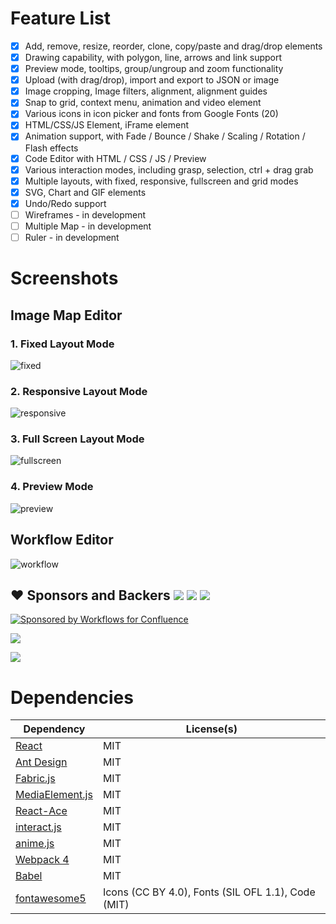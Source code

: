# Feature List
- [x] Add, remove, resize, reorder, clone, copy/paste and drag/drop elements
- [x] Drawing capability, with polygon, line, arrows and link support
- [x] Preview mode, tooltips, group/ungroup and zoom functionality
- [x] Upload (with drag/drop), import and export to JSON or image
- [x] Image cropping, Image filters, alignment, alignment guides
- [x] Snap to grid, context menu, animation and video element
- [x] Various icons in icon picker and fonts from Google Fonts (20)
- [x] HTML/CSS/JS Element, iFrame element
- [x] Animation support, with Fade / Bounce / Shake / Scaling / Rotation / Flash effects
- [x] Code Editor with HTML / CSS / JS / Preview
- [x] Various interaction modes, including grasp, selection, ctrl + drag grab
- [x] Multiple layouts, with fixed, responsive, fullscreen and grid modes
- [x] SVG, Chart and GIF elements
- [x] Undo/Redo support
- [ ] Wireframes - in development
- [ ] Multiple Map - in development
- [ ] Ruler - in development

# Screenshots
## Image Map Editor
### 1. Fixed Layout Mode

![fixed](https://user-images.githubusercontent.com/19975642/55678049-6aff6180-592e-11e9-8b29-8e1d60df178a.PNG)

### 2. Responsive Layout Mode

![responsive](https://user-images.githubusercontent.com/19975642/55678050-6cc92500-592e-11e9-8a57-c82d371e4be1.PNG)

### 3. Full Screen Layout Mode

![fullscreen](https://user-images.githubusercontent.com/19975642/55678051-6dfa5200-592e-11e9-9b9e-b8d8ee3ccb08.PNG)

### 4. Preview Mode

![preview](https://user-images.githubusercontent.com/19975642/55678052-6fc41580-592e-11e9-9958-9a9be8239bd7.PNG)

## Workflow Editor

![workflow](https://user-images.githubusercontent.com/19975642/55678053-718dd900-592e-11e9-9996-cce9b46d8433.PNG)

## ❤️ Sponsors and Backers [![](https://opencollective.com/react-design-editor/tiers/badge.svg)](https://opencollective.com/react-design-editor/contribute) [![](https://opencollective.com/react-design-editor/tiers/sponsor/badge.svg?label=Sponsor&color=brightgreen)](https://opencollective.com/react-design-editor/contribute) [![](https://opencollective.com/react-design-editor/tiers/backer/badge.svg?label=Backer&color=brightgreen)](https://opencollective.com/react-design-editor/contribute) 

[![Sponsored by Workflows for Confluence](https://remote.automation-consultants.com/knowledge/download/attachments/57671882/sponsorship.png)](https://marketplace.atlassian.com/apps/1222276/workflows-for-confluence)

[![](https://opencollective.com/react-design-editor/tiers/sponsor.svg?avatarHeight=36)](https://opencollective.com/react-design-editor/contribute)

[![](https://opencollective.com/react-design-editor/tiers/backer.svg?avatarHeight=36)](https://opencollective.com/react-design-editor/contribute)

# Dependencies

|Dependency|License(s)|
|--|--|
| [React](https://github.com/facebook/react) | MIT  |
| [Ant Design](https://github.com/ant-design/ant-design/) | MIT |
| [Fabric.js](https://github.com/fabricjs/fabric.js) | MIT |
| [MediaElement.js](https://github.com/mediaelement/mediaelement) | MIT |
| [React-Ace](https://github.com/securingsincity/react-ace) | MIT |
| [interact.js](https://github.com/taye/interact.js) | MIT |
| [anime.js](https://github.com/juliangarnier/anime/) | MIT |
| [Webpack 4](https://github.com/webpack/webpack) | MIT |
| [Babel](https://github.com/babel/babel) | MIT |
| [fontawesome5](https://github.com/FortAwesome/Font-Awesome) | Icons (CC BY 4.0), Fonts (SIL OFL 1.1), Code (MIT) |
